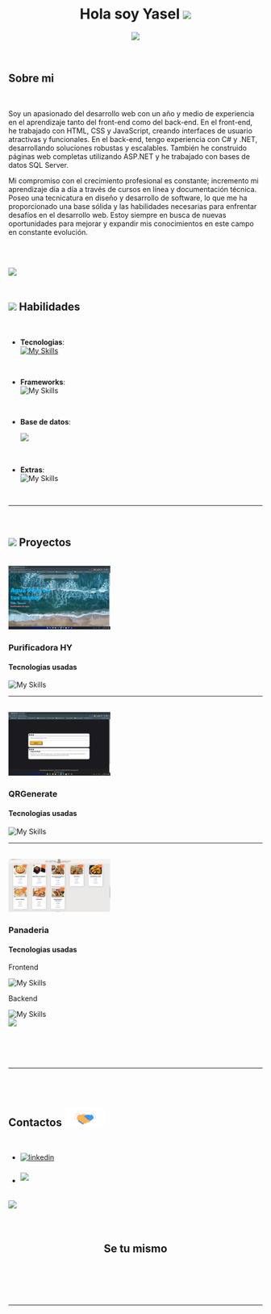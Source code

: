 <h1 align="center"><b>Hola soy Yasel </b><img src="https://media.giphy.com/media/hvRJCLFzcasrR4ia7z/giphy.gif" width="35"></h1>
<!--  -->
<p align="center">
  <a href="https://github.com/DenverCoder1/readme-typing-svg"><img src="https://readme-typing-svg.herokuapp.com?font=Time+New+Roman&color=cyan&size=25&center=true&vCenter=true&width=700&height=100&lines=Cada+línea+de+código+cuenta+una+historia++;Codificando+tus+ideas+en+realidad++;Donde+la+creatividad+encuentra+la+tecnología++;El+código+es+mi+arte,+el+software+es+mi+lienzo++;Simplificando+lo+complejo++,+un+byte+a+la+vez++;Convirtiendo+sueños+en+aplicaciones+funcionales++"></a>
</p>


<br>



	
<h2>Sobre mi</h2>



<br>

Soy un apasionado del desarrollo web con un año y medio de experiencia en el aprendizaje tanto del front-end como del back-end. En el front-end, he trabajado con HTML, CSS y JavaScript, creando interfaces de usuario atractivas y funcionales. En el back-end, tengo experiencia con C# y .NET, desarrollando soluciones robustas y escalables. También he construido páginas web completas utilizando ASP.NET y he trabajado con bases de datos SQL Server.

Mi compromiso con el crecimiento profesional es constante; incremento mi aprendizaje día a día a través de cursos en línea y documentación técnica. Poseo una tecnicatura en diseño y desarrollo de software, lo que me ha proporcionado una base sólida y las habilidades necesarias para enfrentar desafíos en el desarrollo web. Estoy siempre en busca de nuevas oportunidades para mejorar y expandir mis conocimientos en este campo en constante evolución.

<br><br>

<img src="https://user-images.githubusercontent.com/73097560/115834477-dbab4500-a447-11eb-908a-139a6edaec5c.gif"><br><br>

## <img src="https://media2.giphy.com/media/QssGEmpkyEOhBCb7e1/giphy.gif?cid=ecf05e47a0n3gi1bfqntqmob8g9aid1oyj2wr3ds3mg700bl&rid=giphy.gif" width ="25"><b> Habilidades</b>
<br>

<p align="center">

- **Tecnologias**:<br>
[![My Skills](https://skillicons.dev/icons?i=js,html,css,cs)](https://4temix.github.io/carrusel/)

<br>


- **Frameworks**:<br>
  ![My Skills](https://skillicons.dev/icons?i=dotnet,bootstrap)

<br>   

- **Base de datos**:

    <img src="https://365cloudstore.com/wp-content/uploads/2023/02/sql-server-500x500-01.png" width ="100">
    
<br>

- **Extras**:<br>
![My Skills](https://skillicons.dev/icons?i=git,github,md,postman)


</p>

<br>

-----

<br>


## <img src="https://media.giphy.com/media/iY8CRBdQXODJSCERIr/giphy.gif" width="35"><b> Proyectos </b>
<br>

<div>
	<div>
		<a href="https://4temix.github.io/purificadora_web/">
			<img src="Screenshot 2024-07-26 221417.png" alt="purificadora_web" style="width:40%;">
		</a>
		<h3>Purificadora HY</h3>
		<h4>Tecnologias usadas</h4>
  	
  ![My Skills](https://skillicons.dev/icons?i=html,css,js,bootstrap)
	</div>
  	<hr>
	<br>
	<div>
		<a href="https://qrgenerate.somee.com/">
			<img src="Screenshot 2024-07-26 224733.png" alt="QrGenerate" style="width:40%;">
		</a>
		<h3>QRGenerate</h3>
  		<h4>Tecnologias usadas</h4>
  	
  ![My Skills](https://skillicons.dev/icons?i=dotnet,bootstrap)
	</div>
 	<hr>
 	<br>
	<div>
		<a href="https://4temix.github.io/panaderia/">
			<img src="Screenshot 2024-08-12 110343.png" alt="panaderia" style="width:40%;">
		</a>
		<h3>Panaderia</h3>
  		<h4>Tecnologias usadas</h4>
       <p>Frontend</p>
	![My Skills](https://skillicons.dev/icons?i=html,css,js,)
 	<br>
  	<p>Backend</p>
  	![My Skills](https://skillicons.dev/icons?i=dotnet)
   	<br>
   <img src="https://365cloudstore.com/wp-content/uploads/2023/02/sql-server-500x500-01.png" width ="100">
	</div>
</div>

<br>
<br>
<br>

-----

<br>
<br>

## <b> Contactos </b><img src="https://github.com/0xAbdulKhalid/0xAbdulKhalid/raw/main/assets/mdImages/handshake.gif" width ="80">
<br>
<div align='left'>

<ul>

<li>
<a href="https://www.linkedin.com/in/yasel-david-mu%C3%B1oz-a260a729a/" target="_blank">
<img src="https://img.shields.io/badge/linkedin: Yasel David Muñoz-%2300acee.svg?color=405DE6&style=for-the-badge&logo=linkedin&logoColor=white" alt=linkedin style="margin-bottom: 5px;"/>
</a>
</li>

<br>

<li>
<a href="yasel2k21@gmail.com" target="_blank">
<img src="https://img.shields.io/badge/gmail: yasel2l21@gmail.com-%23EA4335.svg?style=for-the-badge&logo=gmail&logoColor=white" t=mail style="margin-bottom: 5px;" />
</a>
</li>
	
</ul>
</div>

<br>
<img src="https://user-images.githubusercontent.com/73097560/115834477-dbab4500-a447-11eb-908a-139a6edaec5c.gif">
<br>
<br>
<br>

<div align='center'>

## <b> Se tu mismo</b>

</div>
<br>
<br>
<br>
<br>

---
